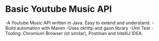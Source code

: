 # Basic Youtube Music API
-A Youtube Music API written in Java. Easy to extend and understand.
-Build automation with Maven
-Uses okhttp and gson library
-Unit Test
-Tooling: Chromium Browser (ot similar), Postman and IntelliJ IDEA.

